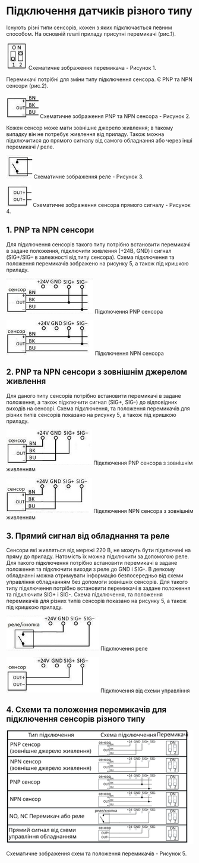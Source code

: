 # Підключення датчиків різного типу

Існують різні типи сенсорів, кожен з яких  підключається певним способом. На основній платі приладу присутні перемикачі (рис.1).

![switch](../img/box/switch.jpg) Схематичне зображення перемикача - Рисунок 1.

Перемикачі потрібні для зміни типу підключення сенсора. Є PNP та NPN сенсори (рис.2).

![sensor](../img/box/sensor.jpg) Схематичне зображення PNP та NPN сенсора - Рисунок 2.

Кожен сенсор може мати зовнішнє джерело живлення; в такому випадку він не потребує живлення від приладу. Також можна підключитися до прямого сигналу від самого обладнання або через інші перемикачі / реле.

![relay](../img/box/relay.jpg) Схематичне зображення реле - Рисунок 3.

![direct_signal](../img/box/direct_signal.jpg) Схематичне зображення сенсора прямого сигналу - Рисунок 4.

## 1. PNP та NPN сенсори

Для підключення сенсорів такого типу потрібно встановити перемикачі в задане положення, підключити живлення (+24В, GND) і  сигнал (SIG+/SIG– в залежності від типу сенсора). Схема підключення та положення перемикачів зображено на рисунку 5, а також під кришкою приладу.

![pnp_sensor](../img/box/pnp_sensor.jpg) Підключення PNP сенсора

![npn_sensor](../img/box/npn_sensor.jpg) Підключення NPN сенсора

## 2. PNP та NPN сенсори з зовнішнім джерелом живлення

Для даного типу сенсорів потрібно встановити перемикачі в задане положення, а також підключити сигнал (SIG+, SIG-) до відповідних виходів на сенсорі. Схема підключення, та положення перемикачів для різних типів сенсорів показано на рисунку 5, а також під кришкою приладу.

![pnp_sensor_dop](../img/box/pnp_sensor_dop.jpg) Підключення PNP сенсора з зовнішнім живленням

![npn_sensor_dop](../img/box/npn_sensor_dop.jpg) Підключення NPN сенсора з зовнішнім живленням 

## 3. Прямий сигнал від обладнання та реле

Сенсори які живляться від мережі 220 В, не можуть бути підключені на пряму до приладу. Натомість їх можна підключити за допомогою реле. Для такого підключення потрібно встановити перемикачі в задане положення та підключити  виходи з реле до GND і SIG-. В деякому обладнанні можна отримувати  інформацію безпосередньо від  схеми управління обладнанням без допомоги зовнішніх сенсорів. Для такого типу підключення потрібно встановити перемикачі в задане положення та підключити SIG+ і SIG-. Схема підключення, та положення перемикачів для різних типів сенсорів показано на рисунку 5, а також під кришкою приладу.

![relay_shem](../img/box/relay_shem.jpg) Підключення реле

![direct_signal_shem](../img/box/direct_signal_shem.jpg) Підключення від схеми управління

## 4. Схеми та положення перемикачів для підключення сенсорів різного типу

![shem](../img/box/shem.svg)

Схематичне зображення схем та положення перемикачів - Рисунок 5. 
